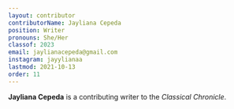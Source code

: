 ```yaml
---
layout: contributor
contributorName: Jayliana Cepeda
position: Writer
pronouns: She/Her
classof: 2023
email: jaylianacepeda@gmail.com
instagram: jayylianaa
lastmod: 2021-10-13
order: 11
---
```

**Jayliana Cepeda** is a contributing writer to the *Classical Chronicle*.
